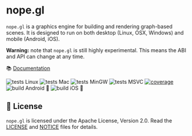 # nope.gl

`nope.gl` is a graphics engine for building and rendering graph-based scenes.
It is designed to run on both desktop (Linux, OSX, Windows) and mobile (Android,
iOS).

**Warning:** note that `nope.gl` is still highly experimental. This means the ABI
and API can change at any time.

📚 [Documentation](https://nopefoundry.github.io/nope.gl)

![tests Linux](https://github.com/NopeFoundry/nope.gl/workflows/tests%20Linux/badge.svg)
![tests Mac](https://github.com/NopeFoundry/nope.gl/workflows/tests%20Mac/badge.svg)
![tests MinGW](https://github.com/NopeFoundry/nope.gl/workflows/tests%20MinGW/badge.svg)
![tests MSVC](https://github.com/NopeFoundry/nope.gl/workflows/tests%20MSVC/badge.svg)
[![coverage](https://codecov.io/gh/NopeFoundry/nope.gl/branch/main/graph/badge.svg)](https://codecov.io/gh/NopeFoundry/nope.gl)
![build Android 🤖](https://github.com/NopeFoundry/nope.gl/workflows/build%20Android%20🤖/badge.svg)
![build iOS 🍏](https://github.com/NopeFoundry/nope.gl/workflows/build%20iOS%20🍏/badge.svg)


## 📜 License

`nope.gl` is licensed under the Apache License, Version 2.0. Read the
[LICENSE][license] and [NOTICE][notice] files for details.

[license]: /LICENSE
[notice]: /NOTICE
